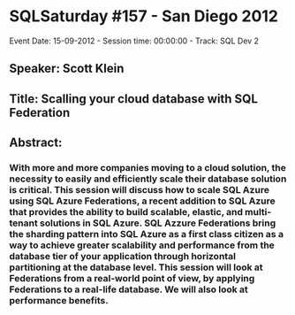 # SQLSaturday #157 - San Diego 2012
Event Date: 15-09-2012 - Session time: 00:00:00 - Track: SQL Dev 2
## Speaker: Scott Klein
## Title: Scalling your cloud database with SQL Federation
## Abstract:
### With more and more companies moving to a cloud solution, the necessity to easily and efficiently scale their database solution is critical. This session will discuss how to scale SQL Azure using SQL Azure Federations, a recent addition to SQL Azure that provides the ability to build scalable, elastic, and multi-tenant solutions in SQL Azure. SQL Azzure Federations bring the sharding pattern into SQL Azure as a first class citizen as a way to achieve greater scalability and performance from the database tier of your application through horizontal partitioning at the database level. This session will look at Federations from a real-world point of view, by applying Federations to a real-life database. We will also look at performance benefits.
